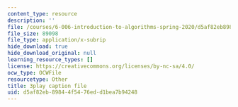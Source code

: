 ```yaml
---
content_type: resource
description: ''
file: /courses/6-006-introduction-to-algorithms-spring-2020/d5af82eb89844f5476edd1bea7b94248_IBfWDYSffUU.srt
file_size: 89098
file_type: application/x-subrip
hide_download: true
hide_download_original: null
learning_resource_types: []
license: https://creativecommons.org/licenses/by-nc-sa/4.0/
ocw_type: OCWFile
resourcetype: Other
title: 3play caption file
uid: d5af82eb-8984-4f54-76ed-d1bea7b94248
---
```

